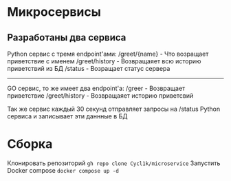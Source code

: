 # Микросервисы
Разработаны два сервиса
-------

Python сервис с тремя endpoint'ами:
/greet/{name} - Что возращает приветствие с именем
/greet/history - Возвращаяет всю историю приветствий из БД
/status - Возращает статус сервера


--------

GO сервис, то же имеет два endpoint'а:
/greer - Возвращает приветствие
/greet/history - Возвращаяет историю приветсвий

Так же сервис каждый 30 секунд отправляет запросы на /status Python сервиса и записывает эти даннные в БД

# Сборка
Клонировать репозиторий 
`gh repo clone Cycl1k/microservice`
Запустить Docker compose
`docker compose up -d` 
